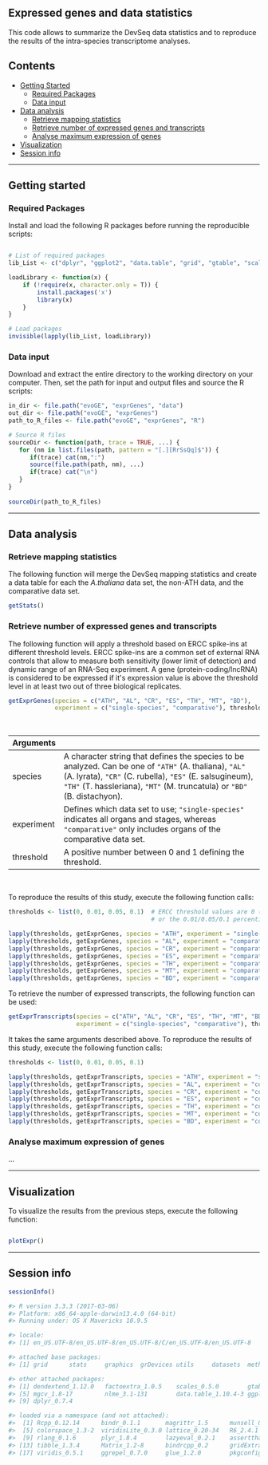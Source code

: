 
## Expressed genes and data statistics

This code allows to summarize the DevSeq data statistics and to reproduce the results of the intra-species transcriptome analyses. 


## Contents

* [Getting Started](#getting-started)
  * [Required Packages](#required-packages)
  * [Data input](#data-input)
* [Data analysis](#data-analysis)
  * [Retrieve mapping statistics](#retrieve-mapping-statistics)
  * [Retrieve number of expressed genes and transcripts](#retrieve-number-of-expressed-genes-and-transcripts)
  * [Analyse maximum expression of genes](#analyse-maximum-expression-of-genes)
* [Visualization](#visualization)
* [Session info](#session-info)

---
## Getting started


### Required Packages
Install and load the following R packages before running the reproducible scripts:

```R

# List of required packages
lib_List <- c("dplyr", "ggplot2", "data.table", "grid", "gtable", "scales", "factoextra", "dendextend")

loadLibrary <- function(x) { 
    if (!require(x, character.only = T)) {
        install.packages('x')
        library(x)
    }
}

# Load packages
invisible(lapply(lib_List, loadLibrary))

```

### Data input
Download and extract the entire directory to the working directory on your computer. Then, set the path for input and output files and source the R scripts:  

```R
in_dir <- file.path("evoGE", "exprGenes", "data")
out_dir <- file.path("evoGE", "exprGenes")
path_to_R_files <- file.path("evoGE", "exprGenes", "R")

# Source R files
sourceDir <- function(path, trace = TRUE, ...) {
   for (nm in list.files(path, pattern = "[.][RrSsQq]$")) {
      if(trace) cat(nm,":")
      source(file.path(path, nm), ...)
      if(trace) cat("\n")
   }
}
 
sourceDir(path_to_R_files)

```
---
## Data analysis

### Retrieve mapping statistics

The following function will merge the DevSeq mapping statistics and create a data table for each the _A.thaliana_ data set, the non-ATH data, and the comparative data set. 

```R
getStats()

```

### Retrieve number of expressed genes and transcripts

The following function will apply a threshold based on ERCC spike-ins at different threshold levels. ERCC spike-ins are a common set of external RNA controls that allow to measure  both sensitivity (lower limit of detection) and dynamic range of an RNA-Seq experiment. A gene (protein-coding/lncRNA) is considered to be expressed if it's expression value is above the threshold level in at least two out of three biological replicates. 

```R
getExprGenes(species = c("ATH", "AL", "CR", "ES", "TH", "MT", "BD"), 
             experiment = c("single-species", "comparative"), threshold)

```
</br>

| Arguments  |  |
| :---  | :---  |
| species  | A character string that defines the species to be analyzed. Can be one of `"ATH"` (A. thaliana), `"AL"` (A. lyrata), `"CR"` (C. rubella), `"ES"` (E. salsugineum), `"TH"` (T. hassleriana), `"MT"` (M. truncatula) or `"BD"` (B. distachyon). |
| experiment  | Defines which data set to use; `"single-species"` indicates all organs and stages, whereas `"comparative"` only includes organs of the comparative data set. |
| threshold  | A positive number between 0 and 1 defining the threshold. |

</br>

To reproduce the results of this study, execute the following function calls:

```R
thresholds <- list(0, 0.01, 0.05, 0.1)  # ERCC threshold values are 0 (static TPM threshold of 0.5)
                                        # or the 0.01/0.05/0.1 percentile of detected spike-ins

lapply(thresholds, getExprGenes, species = "ATH", experiment = "single-species")
lapply(thresholds, getExprGenes, species = "AL", experiment = "comparative")
lapply(thresholds, getExprGenes, species = "CR", experiment = "comparative")
lapply(thresholds, getExprGenes, species = "ES", experiment = "comparative")
lapply(thresholds, getExprGenes, species = "TH", experiment = "comparative")
lapply(thresholds, getExprGenes, species = "MT", experiment = "comparative")
lapply(thresholds, getExprGenes, species = "BD", experiment = "comparative")

```

To retrieve the number of expressed transcripts, the following function can be used:

```R
getExprTranscripts(species = c("ATH", "AL", "CR", "ES", "TH", "MT", "BD"), 
                   experiment = c("single-species", "comparative"), threshold)

```
It takes the same arguments described above. To reproduce the results of this study, execute the following function calls:

```R
thresholds <- list(0, 0.01, 0.05, 0.1)

lapply(thresholds, getExprTranscripts, species = "ATH", experiment = "single-species")
lapply(thresholds, getExprTranscripts, species = "AL", experiment = "comparative")
lapply(thresholds, getExprTranscripts, species = "CR", experiment = "comparative")
lapply(thresholds, getExprTranscripts, species = "ES", experiment = "comparative")
lapply(thresholds, getExprTranscripts, species = "TH", experiment = "comparative")
lapply(thresholds, getExprTranscripts, species = "MT", experiment = "comparative")
lapply(thresholds, getExprTranscripts, species = "BD", experiment = "comparative")

```

### Analyse maximum expression of genes

...


---
## Visualization

To visualize the results from the previous steps, execute the following function:

```R

plotExpr()

```


---
## Session info

```R
sessionInfo()
```

```R
#> R version 3.3.3 (2017-03-06)
#> Platform: x86_64-apple-darwin13.4.0 (64-bit)
#> Running under: OS X Mavericks 10.9.5

#> locale:
#> [1] en_US.UTF-8/en_US.UTF-8/en_US.UTF-8/C/en_US.UTF-8/en_US.UTF-8

#> attached base packages:
#> [1] grid      stats     graphics  grDevices utils     datasets  methods   base     

#> other attached packages:
#> [1] dendextend_1.12.0   factoextra_1.0.5    scales_0.5.0        gtable_0.3.0       
#> [5] mgcv_1.8-17         nlme_3.1-131        data.table_1.10.4-3 ggplot2_2.2.1      
#> [9] dplyr_0.7.4        

#> loaded via a namespace (and not attached):
#>  [1] Rcpp_0.12.14      bindr_0.1.1       magrittr_1.5      munsell_0.5.0    
#>  [5] colorspace_1.3-2  viridisLite_0.3.0 lattice_0.20-34   R6_2.4.1         
#>  [9] rlang_0.1.6       plyr_1.8.4        lazyeval_0.2.1    assertthat_0.2.1 
#> [13] tibble_1.3.4      Matrix_1.2-8      bindrcpp_0.2      gridExtra_2.3    
#> [17] viridis_0.5.1     ggrepel_0.7.0     glue_1.2.0        pkgconfig_2.0.3 

```
